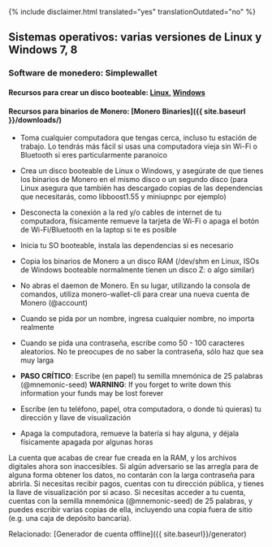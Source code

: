 {% include disclaimer.html translated="yes" translationOutdated="no" %}

## Sistemas operativos: varias versiones de Linux y Windows 7, 8

### Software de monedero: Simplewallet

#### Recursos para crear un disco booteable:  [Linux](http://www.pendrivelinux.com/),       [Windows](https://www.microsoft.com/en-us/download/windows-usb-dvd-download-tool)

#### Recursos para binarios de Monero: [Monero Binaries]({{ site.baseurl }}/downloads/)

- Toma cualquier computadora que tengas cerca, incluso tu estación de
  trabajo. Lo tendrás más fácil si usas una computadora vieja sin Wi-Fi o
  Bluetooth si eres particularmente paranoico

- Crea un disco booteable de Linux o Windows, y asegúrate de que tienes los
  binarios de Monero en el mismo disco o un segundo disco (para Linux
  asegura que también has descargado copias de las dependencias que
  necesitarás, como libboost1.55 y miniupnpc por ejemplo)

- Desconecta la conexión a la red y/o cables de internet de tu computadora,
  físicamente remueve la tarjeta de Wi-Fi o apaga el botón de
  Wi-Fi/Bluetooth en la laptop si te es posible

- Inicia tu SO booteable, instala las dependencias si es necesario

- Copia los binarios de Monero a un disco RAM (/dev/shm en Linux, ISOs de
  Windows booteable normalmente tienen un disco Z: o algo similar)

- No abras el daemon de Monero. En su lugar, utilizando la consola de
  comandos, utiliza monero-wallet-cli para crear una nueva cuenta de Monero
  (@account)

- Cuando se pida por un nombre, ingresa cualquier nombre, no importa
  realmente

- Cuando se pida una contraseña, escribe como 50 - 100 caracteres
  aleatorios. No te preocupes de no saber la contraseña, sólo haz que sea
  muy larga

- **PASO CRÍTICO**: Escribe (en papel) tu semilla mnemónica de 25 palabras
  (@mnemonic-seed)
**WARNING**:  If you forget to write down this information your funds may be lost forever

- Escribe (en tu teléfono, papel, otra computadora, o donde tú quieras) tu
  dirección y llave de visualización

- Apaga la computadora, remueve la batería si hay alguna, y déjala
  físicamente apagada por algunas horas

La cuenta que acabas de crear fue creada en la RAM, y los archivos digitales
ahora son inaccesibles. Si algún adversario se las arregla para de alguna
forma obtener los datos, no contarán con la larga contraseña para
abrirla. Si necesitas recibir pagos, cuentas con tu dirección pública, y
tienes la llave de visualización por si acaso. Si necesitas acceder a tu
cuenta, cuentas con la semilla mnemónica (@mnemonic-seed) de 25 palabras, y
puedes escribir varias copias de ella, incluyendo una copia fuera de sitio
(e.g. una caja de depósito bancaria).

Relacionado: [Generador de cuenta offline]({{ site.baseurl}}/generator)
